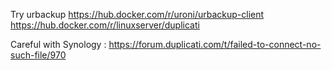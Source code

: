 Try urbackup https://hub.docker.com/r/uroni/urbackup-client
https://hub.docker.com/r/linuxserver/duplicati

Careful with Synology : https://forum.duplicati.com/t/failed-to-connect-no-such-file/970

